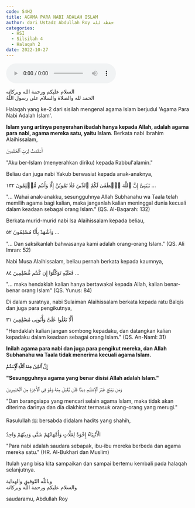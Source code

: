 ```yaml
---
code: S4H2
title: AGAMA PARA NABI ADALAH ISLAM
author: dari Ustadz Abdullah Roy حفظه لله
categories:
  - HSI
  - Silsilah 4
  - Halaqah 2
date: 2022-10-27
---
```


<audio controls="" src="https://docs.google.com/uc?export=open&id=1PZ7k2agJ79aTPvhZSDgJsxOx9PLj3j_e"></audio>

<div class="dalil">
  السلام عليكم ورحمة الله وبركاته
  <br>
  الحمد لله والصلاة والسلام على رسول اللَّهُ
</div>

Halaqah yang ke-2 dari sisilah mengenal agama Islam berjudul 'Agama Para Nabi Adalah Islam'.

**Islam yang artinya penyerahan ibadah hanya kepada Allah, adalah agama para nabi, agama mereka satu, yaitu Islam**. Berkata nabi Ibrahim Alaihissalam,
<div class="dalil">
  أَسۡلَمۡتُ لِرَبِّ ٱلۡعَـٰلَمِينَ
  <p>
    "Aku ber-Islam (menyerahkan diriku) kepada Rabbul'alamin."
</div>

Beliau dan juga nabi Yakub berwasiat kepada anak-anaknya,
<div class="dalil">
  يَـٰبَنِىَّ إِنَّ ٱللَّهَ ٱصۡطَفَىٰ لَكُمُ ٱلدِّينَ فَلَا تَمُوتُنَّ إِلَّا وَأَنتُم مُّسۡلِمُونَ ١٣٢ ...
  <p>
    "... Wahai anak-anakku, sesungguhnya Allah Subhanahu wa Taala telah memilih agama bagi kalian, maka janganlah kalian meninggal dunia kecuali dalam keadaan sebagai orang Islam." (QS. Al-Baqarah: 132)
  </p>
</div>

Berkata murid-murid nabi Isa Alaihissalam kepada beliau,
<div class="dalil">
  وَٱشْهَدْ بِأَنَّا مُسْلِمُونَ ٥٢ ...
  <p>
    "... Dan saksikanlah bahwasanya kami adalah orang-orang Islam." (QS. Ali Imran: 52)
  </p>
</div>

Nabi Musa Alaihissalam, beliau pernah berkata kepada kaumnya,
<div class="dalil">
  فَعَلَيْهِ تَوَكَّلُوٓا إِن كُنتُم مُّسْلِمِينَ ٨٤ ...
  <p>
     "... maka hendaklah kalian hanya bertawakal kepada Allah, kalian benar-benar orang Islam" (QS. Yunus: 84)
  </p>
</div>

Di dalam suratnya, nabi Sulaiman Alaihissalam berkata kepada ratu Balqis dan juga para pengikutnya,
<div class="dalil">
  أَلَّا تَعْلُوا عَلَىَّ وَأْتُونِى مُسْلِمِينَ ٣١
  <p>
     "Hendaklah kalian jangan sombong kepadaku, dan datangkan kalian kepadaku dalam keadaan sebagai orang Islam." (QS. An-Naml: 31)
  </p>
</div>

**Inilah agama para nabi dan juga para pengikut mereka, dan Allah Subhanahu wa Taala tidak menerima kecuali agama Islam.**
<div class="dalil">
  <b>
  إِنَّ ٱلدِّينَ عِندَ ٱللَّهِ ٱلۡإِسۡلَـٰمُ
  <p>
     "Sesungguhnya agama yang benar disisi Allah adalah Islam."
  </p>
  </b>
</div>

<div class="dalil">
  وَمَن يَبۡتَغِ غَيۡرَ ٱلۡإِسۡلَـٰمِ دِينً۬ا فَلَن يُقۡبَلَ مِنۡهُ وَهُوَ فِى ٱلۡأَخِرَةِ مِنَ ٱلۡخَـٰسِرِينَ
  <p>
     "Dan barangsiapa yang mencari selain agama Islam, maka tidak akan diterima darinya dan dia diakhirat termasuk orang-orang yang merugi."
  </p>
</div>

Rasulullah ﷺ bersabda didalam hadits yang shahih,
<div class="dalil">
  الْأَنْبِيَاءُ إِخْوَةٌ لِعَلَّاتٍ وَأُمَّهَاتُهُمْ شَتَّى وَدِينُهُمْ وَاحِدٌ
  <p>
     "Para nabi adalah saudara sebapak, ibu-ibu mereka berbeda dan agama mereka satu." (HR. Al-Bukhari dan Muslim)
  </p>
</div>

Itulah yang bisa kita sampaikan dan sampai bertemu kembali pada halaqah selanjutnya.

<div class="dalil">
  وباللّه التّوفيق والهداية
  <br>
  والسلام عليكم ورحمة اللّه وبركاته
</div>

<p class="signature">
  saudaramu, Abdullah Roy
</p>
